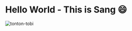 # Hello World - This is Sang 😄
![tonton-tobi](https://user-images.githubusercontent.com/97276811/203482491-cc80066b-6782-428f-b4bf-eb06acaa3f12.gif)

<!--
**sangvo235/sangvo235** is a ✨ _special_ ✨ repository because its `README.md` (this file) appears on your GitHub profile.

Here are some ideas to get you started:

- 🔭 I’m currently working on ...
- 🌱 I’m currently learning ...
- 👯 I’m looking to collaborate on ...
- 🤔 I’m looking for help with ...
- 💬 Ask me about ...
- 📫 How to reach me: ...
- 😄 Pronouns: ...
- ⚡ Fun fact: ...
-->
